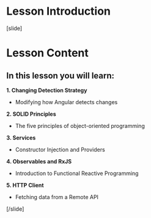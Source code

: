 # Lesson Introduction

[slide]

# Lesson Content

## In this lesson you will learn:

**1. Changing Detection Strategy**
- Modifying how Angular detects changes

**2. SOLID Principles**
- The five principles of object\-oriented programming

**3. Services**
- Constructor Injection and Providers

**4. Observables and RxJS**
- Introduction to Functional Reactive Programming

**5. HTTP Client**
- Fetching data from a Remote API

[/slide]
